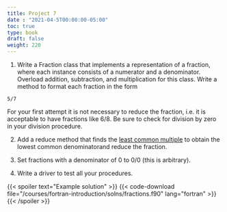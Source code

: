 ```yaml
---
title: Project 7
date : "2021-04-5T00:00:00-05:00"
toc: true
type: book
draft: false
weight: 220
---
```


1. Write a Fraction class that implements a representation of a fraction, where each instance consists of a numerator and a denominator. Overload addition, subtraction, and multiplication for this class.  Write a method to format each fraction in the form
```no-highlight
5/7
```
For your first attempt it is not necessary to reduce the fraction, i.e. it is acceptable to have fractions like 6/8. Be sure to check for division by zero in your division procedure.

2. Add a reduce method that finds the [least common multiple](https://en.wikipedia.org/wiki/Least_common_multiple) to obtain the lowest common denominatorand reduce the fraction.

3. Set fractions with a denominator of 0 to 0/0 (this is arbitrary).

4. Write a driver to test all your procedures.

{{< spoiler text="Example solution" >}}
{{< code-download file="/courses/fortran-introduction/solns/fractions.f90" lang="fortran" >}}
{{< /spoiler >}}

